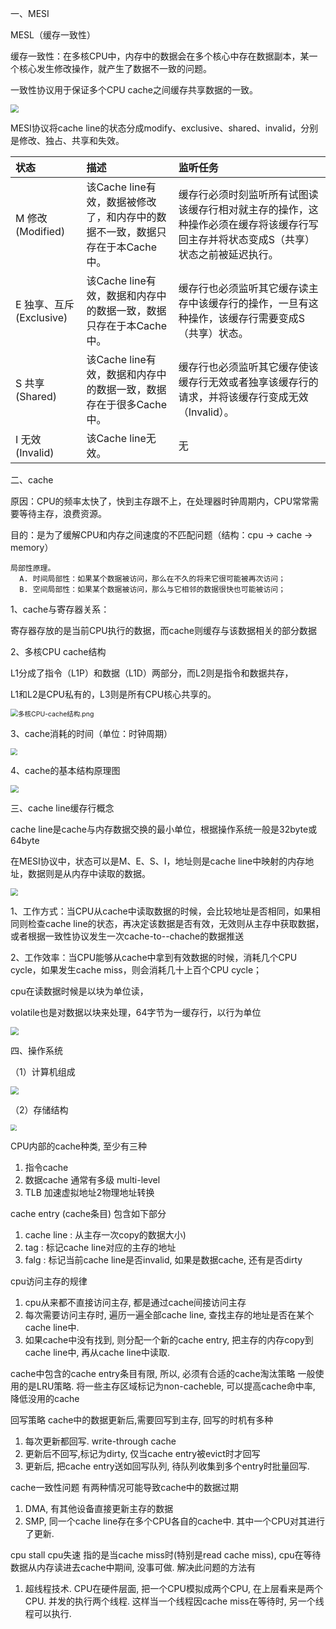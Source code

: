 一、MESI

MESL（缓存一致性）

缓存一致性：在多核CPU中，内存中的数据会在多个核心中存在数据副本，某一个核心发生修改操作，就产生了数据不一致的问题。

一致性协议用于保证多个CPU cache之间缓存共享数据的一致。

<img src="../resource/MESI.png" style="zoom:80%;" />

MESI协议将cache line的状态分成modify、exclusive、shared、invalid，分别是修改、独占、共享和失效。

| 状态                     | 描述                                                         | 监听任务                                                     |
| :----------------------- | :----------------------------------------------------------- | :----------------------------------------------------------- |
| M 修改 (Modified)        | 该Cache line有效，数据被修改了，和内存中的数据不一致，数据只存在于本Cache中。 | 缓存行必须时刻监听所有试图读该缓存行相对就主存的操作，这种操作必须在缓存将该缓存行写回主存并将状态变成S（共享）状态之前被延迟执行。 |
| E 独享、互斥 (Exclusive) | 该Cache line有效，数据和内存中的数据一致，数据只存在于本Cache中。 | 缓存行也必须监听其它缓存读主存中该缓存行的操作，一旦有这种操作，该缓存行需要变成S（共享）状态。 |
| S 共享 (Shared)          | 该Cache line有效，数据和内存中的数据一致，数据存在于很多Cache中。 | 缓存行也必须监听其它缓存使该缓存行无效或者独享该缓存行的请求，并将该缓存行变成无效（Invalid）。 |
| I 无效 (Invalid)         | 该Cache line无效。                                           | 无                                                           |



二、cache

原因：CPU的频率太快了，快到主存跟不上，在处理器时钟周期内，CPU常常需要等待主存，浪费资源。

目的：是为了缓解CPU和内存之间速度的不匹配问题（结构：cpu -> cache -> memory）

```
局部性原理。
  A. 时间局部性：如果某个数据被访问，那么在不久的将来它很可能被再次访问；
  B. 空间局部性：如果某个数据被访问，那么与它相邻的数据很快也可能被访问；
```

1、cache与寄存器关系：

寄存器存放的是当前CPU执行的数据，而cache则缓存与该数据相关的部分数据

2、多核CPU cache结构

L1分成了指令（L1P）和数据（L1D）两部分，而L2则是指令和数据共存，

L1和L2是CPU私有的，L3则是所有CPU核心共享的。

<img src="../resource/多核CPU-cache结构.png" alt="多核CPU-cache结构.png" style="zoom:75%;" />

3、cache消耗的时间（单位：时钟周期）

<img src="../resource/java-cache-cost-time.png" style="zoom:67%;" />

4、cache的基本结构原理图

<img src="../resource/cache基本结构原理框图.png" style="zoom:80%;" />

三、cache line缓存行概念

cache line是cache与内存数据交换的最小单位，根据操作系统一般是32byte或64byte

在MESI协议中，状态可以是M、E、S、I，地址则是cache line中映射的内存地址，数据则是从内存中读取的数据。

<img src="../resource/cache-line结构.png" style="zoom:75%;" />

1、工作方式：当CPU从cache中读取数据的时候，会比较地址是否相同，如果相同则检查cache line的状态，再决定该数据是否有效，无效则从主存中获取数据，或者根据一致性协议发生一次cache-to--chache的数据推送

2、工作效率：当CPU能够从cache中拿到有效数据的时候，消耗几个CPU cycle，如果发生cache miss，则会消耗几十上百个CPU cycle；



cpu在读数据时候是以块为单位读，

volatile也是对数据以块来处理，64字节为一缓存行，以行为单位

<img src="../resource/cacheline.png" style="zoom:80%;" />

四、操作系统

（1）计算机组成

<img src="../resource/计算机组成.png" style="zoom:80%;" />

（2）存储结构

<img src="../resource/存储器的层次结构.png" style="zoom:60%;" />





CPU内部的cache种类, 至少有三种
1) 指令cache
2) 数据cache 通常有多级 multi-level
3) TLB 加速虚拟地址2物理地址转换



cache entry (cache条目)
包含如下部分
1) cache line : 从主存一次copy的数据大小)
2) tag : 标记cache line对应的主存的地址
3) falg : 标记当前cache line是否invalid, 如果是数据cache, 还有是否dirty



cpu访问主存的规律
1) cpu从来都不直接访问主存, 都是通过cache间接访问主存
2) 每次需要访问主存时, 遍历一遍全部cache line, 查找主存的地址是否在某个cache line中.
3) 如果cache中没有找到, 则分配一个新的cache entry, 把主存的内存copy到cache line中, 再从cache line中读取.



cache中包含的cache entry条目有限, 所以, 必须有合适的cache淘汰策略
一般使用的是LRU策略.
将一些主存区域标记为non-cacheble, 可以提高cache命中率, 降低没用的cache



回写策略
cache中的数据更新后,需要回写到主存, 回写的时机有多种
1) 每次更新都回写. write-through cache
2) 更新后不回写,标记为dirty, 仅当cache entry被evict时才回写
3) 更新后, 把cache entry送如回写队列, 待队列收集到多个entry时批量回写.



cache一致性问题
有两种情况可能导致cache中的数据过期
1) DMA, 有其他设备直接更新主存的数据
2) SMP, 同一个cache line存在多个CPU各自的cache中. 其中一个CPU对其进行了更新.



cpu stall cpu失速
指的是当cache miss时(特别是read cache miss), cpu在等待数据从内存读进去cache中期间, 没事可做.
解决此问题的方法有
1) 超线程技术. CPU在硬件层面, 把一个CPU模拟成两个CPU, 在上层看来是两个CPU. 并发的执行两个线程. 这样当一个线程因cache miss在等待时, 另一个线程可以执行.